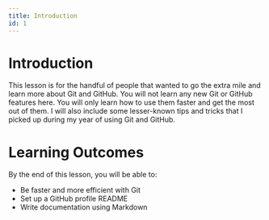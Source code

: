 ```yaml
---
title: Introduction
id: 1
---
```


# Introduction

This lesson is for the handful of people that wanted to go the extra mile and learn more about Git and GitHub. You will not learn any new Git or GitHub features here. You will only learn how to use them faster and get the most out of them. I will also include some lesser-known tips and tricks that I picked up during my year of using Git and GitHub.

# Learning Outcomes

By the end of this lesson, you will be able to:

-   Be faster and more efficient with Git
-   Set up a GitHub profile README
-   Write documentation using Markdown
